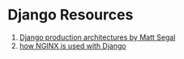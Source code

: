# Django Resources
1. [Django production architectures by Matt Segal](https://mattsegal.dev/django-prod-architectures.html)
2. [how NGINX is used with Django](https://mattsegal.dev/nginx-django-reverse-proxy-config.html)
